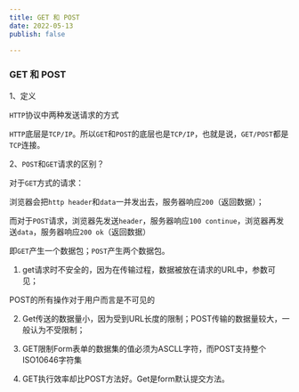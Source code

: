 ```yaml
---
title: GET 和 POST
date: 2022-05-13
publish: false

---
```


### GET 和 POST

1、定义

`HTTP`协议中两种发送请求的方式

`HTTP`底层是`TCP/IP`。所以`GET`和`POST`的底层也是`TCP/IP`，也就是说，`GET/POST`都是`TCP`连接。

2、`POST`和`GET`请求的区别？

对于`GET`方式的请求：

浏览器会把`http header`和`data`一并发出去，服务器响应`200`（返回数据）；

而对于`POST`请求，浏览器先发送`header`，服务器响应`100 continue`，浏览器再发送`data`，服务器响应`200 ok`（返回数据）

即`GET`产生一个数据包；`POST`产生两个数据包。

1. get请求时不安全的，因为在传输过程，数据被放在请求的URL中，参数可见；

POST的所有操作对于用户而言是不可见的

2. Get传送的数据量小，因为受到URL长度的限制；POST传输的数据量较大，一般认为不受限制；

3. GET限制Form表单的数据集的值必须为ASCLL字符，而POST支持整个ISO10646字符集

4. GET执行效率却比POST方法好。Get是form默认提交方法。


